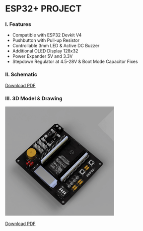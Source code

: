 # ESP32+ PROJECT

### I. Features
- Compatible with ESP32 Devkit V4
- Pushbutton with Pull-up Resistor
- Controllable 3mm LED & Active DC Buzzer
- Additional OLED Display 128x32
- Power Expander 5V and 3.3V
- Stepdown Regulator at 4.5-28V & Boot Mode Capacitor Fixes

### II. Schematic
[Download PDF](https://github.com/user-attachments/files/19268394/esp32_plus.pdf)

### III. 3D Model & Drawing
<p><img src="https://raw.githubusercontent.com/luigiifan/esp32plus/master/ESP32_PLUS.gif" width="350")</p>
  
[Download PDF](https://github.com/user-attachments/files/19269748/ESP32_PLUS_DRAWING.pdf)
